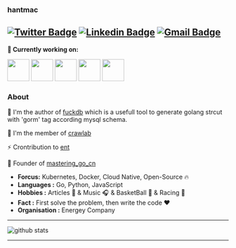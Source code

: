  ### hantmac 
[![Twitter Badge](https://img.shields.io/badge/-hantmac-1ca0f1?style=flat-square&logo=twitter&logoColor=white&link=https://twitter.com/hantmac)](https://twitter.com/hantmac)  [![Linkedin Badge](https://img.shields.io/badge/-cloud-blue?style=flat-square&logo=Linkedin&logoColor=white&link=https://www.linkedin.com/in/%E5%B1%B1%E6%9D%B0-%E9%9F%A9-543003102//)]( https://www.linkedin.com/in/%E5%B1%B1%E6%9D%B0-%E9%9F%A9-543003102/) [![Gmail Badge](https://img.shields.io/badge/-hantmac558@gmail.com-c14438?style=flat-square&logo=Gmail&logoColor=white&link=mailto:hantmac558@gmail.com)](mailto:hantmac558@gmail.com)
---------------------------------------------------------------------------------------------------------------------------------------------------------------------------------

**🌱 Currently working on:**

<code><a href="https://kubernetes.io/" target="_blank"><img height="50" src="https://www.vectorlogo.zone/logos/kubernetes/kubernetes-ar21.svg"></a></code>
<code><a href="https://www.docker.com/" target="_blank"><img height="50" src="https://www.vectorlogo.zone/logos/docker/docker-ar21.svg"></a></code>
<code><a href="https://go.dev/" target="_blank"><img height="50" src="https://www.vectorlogo.zone/logos/golang/golang-icon.svg"></a></code>
<code><a href="https://www.python.org/" target="_blank"><img height="50" src="https://www.vectorlogo.zone/logos/python/python-ar21.svg"></a></code>
<code><a href="https://microservices.io/" target="_blank"><img height="50" src="https://comunytek.com/wp-content/uploads/2017/03/Microservices.png"></a></code>

### About
🔭 I'm the author of [fuckdb](https://github.com/hantmac/fuckdb) which is a usefull tool to generate golang strcut with 'gorm' tag according mysql schema.

👯 I'm the member of [crawlab](https://github.com/crawlab-team/crawlab) 

⚡ Crontribution to [ent](https://github.com/facebookincubator/ent)

🌱 Founder of [mastering_go_cn](https://github.com/hantmac/Mastering_Go_ZH_CN)
 
- **Forcus:** Kubernetes, Docker, Cloud Native, Open-Source :fire:	
-  **Languages :** Go, Python, JavaScript
-  **Hobbies :** Articles :book: & Music :headphones: & BasketBall :basketball: & Racing :car:
-  **Fact :** First solve the problem, then write the code :heart: 
-  **Organisation :** Energey Company

---------------------------------------------------------------------------------------------------------------------------------------------------------------------------------

![github stats](https://github-readme-stats.vercel.app/api?username=Jeremy&show_icons=true)

---------------------------------------------------------------------------------------------------------------------------------------------------------------------------------


